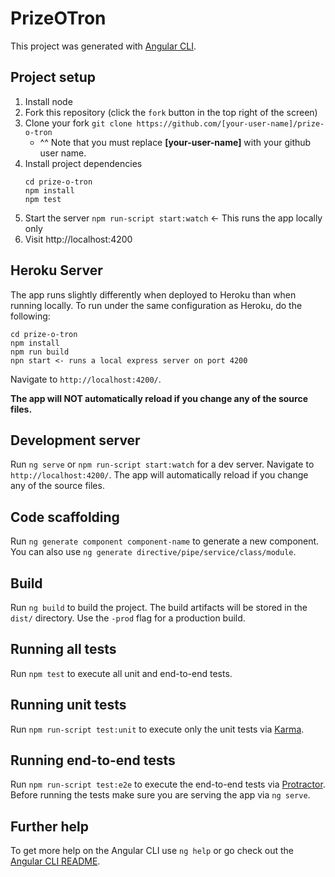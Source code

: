 # PrizeOTron

This project was generated with [Angular CLI](https://github.com/angular/angular-cli).

## Project setup

1. Install node
1. Fork this repository (click the `fork` button in the top right of the screen)
1. Clone your fork `git clone https://github.com/[your-user-name]/prize-o-tron`
    - ^^ Note that you must replace **[your-user-name]** with your github user name. 
1. Install project dependencies
   ```
   cd prize-o-tron
   npm install
   npm test
   ```
1. Start the server `npm run-script start:watch` <- This runs the app locally only
1. Visit http://localhost:4200

## Heroku Server

The app runs slightly differently when deployed to Heroku than when running locally. 
To run under the same configuration as Heroku, do the following:

```
cd prize-o-tron
npm install
npm run build
npn start <- runs a local express server on port 4200
```
Navigate to `http://localhost:4200/`. 

**The app will NOT automatically reload if you change any of the source files.**


## Development server
Run `ng serve` or `npm run-script start:watch` for a dev server. Navigate to `http://localhost:4200/`. 
The app will automatically reload if you change any of the source files.

## Code scaffolding

Run `ng generate component component-name` to generate a new component. You can also use `ng generate directive/pipe/service/class/module`.

## Build

Run `ng build` to build the project. The build artifacts will be stored in the `dist/` directory. Use the `-prod` flag for a production build.

## Running all tests

Run `npm test` to execute all unit and end-to-end tests.

## Running unit tests

Run `npm run-script test:unit` to execute only the unit tests via [Karma](https://karma-runner.github.io).

## Running end-to-end tests

Run `npm run-script test:e2e` to execute the end-to-end tests via [Protractor](http://www.protractortest.org/).
Before running the tests make sure you are serving the app via `ng serve`.

## Further help

To get more help on the Angular CLI use `ng help` or go check out the [Angular CLI README](https://github.com/angular/angular-cli/blob/master/README.md).
